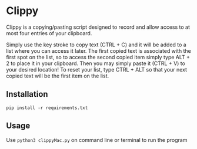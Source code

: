 # Clippy
Clippy is a copying/pasting script designed to record and allow access to at most four entries of your clipboard.

Simply use the key stroke to copy text (CTRL + C) and it will be added to a list where you can access it later. The first copied text is associated with the first spot on the list, so to access the second copied item simply type ALT + 2 to place it in your clipboard. Then you may simply paste it (CTRL + V) to your desired location! To reset your list, type CTRL + ALT so that your next copied text will be the first item on the list. 
## Installation
`pip install -r requirements.txt`
## Usage
Use `python3 clippyMac.py` on command line or terminal to run the program
